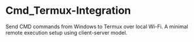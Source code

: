 # Cmd_Termux-Integration
Send CMD commands from Windows to Termux over local Wi-Fi. A minimal remote execution setup using client-server model.
